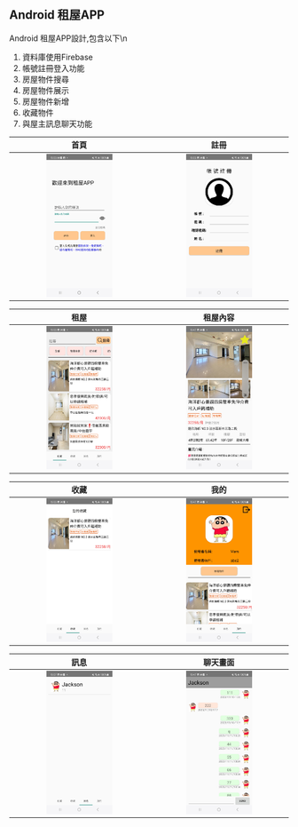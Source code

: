 Android 租屋APP
-------------

Android 租屋APP設計,包含以下\n
1. 資料庫使用Firebase
2. 帳號註冊登入功能
3. 房屋物件搜尋
4. 房屋物件展示
5. 房屋物件新增
6. 收藏物件
7. 與屋主訊息聊天功能

| 首頁 | 註冊 |
| :----: | :----: |
| <img src="images/首頁.jpg" width="50%"> | <img src="images/註冊.jpg" width="50%">|

| 租屋 | 租屋內容 |
| :----: | :----: |
| <img src="images/租屋.jpg" width="50%"> | <img src="images/租屋內容.jpg" width="50%">|

| 收藏 | 我的 |
| :----: | :----: |
| <img src="images/收藏.jpg" width="50%"> | <img src="images/我的.jpg" width="50%">|

| 訊息 | 聊天畫面 |
| :----: | :----: |
| <img src="images/訊息.jpg" width="50%"> | <img src="images/聊天內容.jpg" width="50%">|
